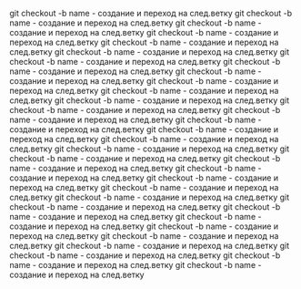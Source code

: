 git checkout -b name - создание и переход на след.ветку
git checkout -b name - создание и переход на след.ветку
git checkout -b name - создание и переход на след.ветку
git checkout -b name - создание и переход на след.ветку
git checkout -b name - создание и переход на след.ветку
git checkout -b name - создание и переход на след.ветку
git checkout -b name - создание и переход на след.ветку
git checkout -b name - создание и переход на след.ветку
git checkout -b name - создание и переход на след.ветку
git checkout -b name - создание и переход на след.ветку
git checkout -b name - создание и переход на след.ветку
git checkout -b name - создание и переход на след.ветку
git checkout -b name - создание и переход на след.ветку
git checkout -b name - создание и переход на след.ветку
git checkout -b name - создание и переход на след.ветку
git checkout -b name - создание и переход на след.ветку
git checkout -b name - создание и переход на след.ветку
git checkout -b name - создание и переход на след.ветку
git checkout -b name - создание и переход на след.ветку
git checkout -b name - создание и переход на след.ветку
git checkout -b name - создание и переход на след.ветку
git checkout -b name - создание и переход на след.ветку
git checkout -b name - создание и переход на след.ветку
git checkout -b name - создание и переход на след.ветку
git checkout -b name - создание и переход на след.ветку
git checkout -b name - создание и переход на след.ветку
git checkout -b name - создание и переход на след.ветку
git checkout -b name - создание и переход на след.ветку
git checkout -b name - создание и переход на след.ветку
git checkout -b name - создание и переход на след.ветку
git checkout -b name - создание и переход на след.ветку
git checkout -b name - создание и переход на след.ветку
git checkout -b name - создание и переход на след.ветку